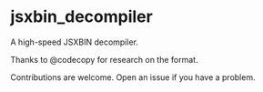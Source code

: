 # jsxbin_decompiler
A high-speed JSXBIN decompiler.

Thanks to @codecopy for research on the format.


Contributions are welcome. Open an issue if you have a problem.
